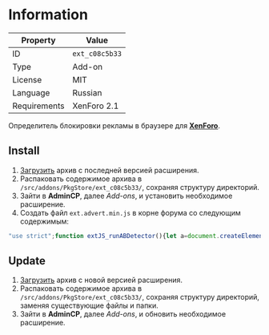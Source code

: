 # Information

| Property     | Value                                              |
| ------------ | -------------------------------------------------- |
| ID           | `ext_c08c5b33`                                     |
| Type         | Add-on                                             |
| License      | MIT                                                |
| Language     | Russian                                            |
| Requirements | XenForo 2.1                                        |

Определитель блокировки рекламы в браузере для [**XenForo**](https://xenforo.com).

## Install

1. [Загрузить](https://github.com/pkgstore/xenforo-ext-adblock-detector/tags) архив с последней версией расширения.
2. Распаковать содержимое архива в `/src/addons/PkgStore/ext_c08c5b33/`, сохраняя структуру директорий.
3. Зайти в **AdminCP**, далее *Add-ons*, и установить необходимое расширение.
3. Создать файл `ext.advert.min.js` в корне форума со следующим содержимым:

```js
"use strict";function extJS_runABDetector(){let a=document.createElement("div");a.id="runABDetector",a.style.display="none",document.body.appendChild(a)}extJS_runABDetector();
```

## Update

1. [Загрузить](https://github.com/pkgstore/xenforo-ext-adblock-detector/tags) архив с новой версией расширения.
2. Распаковать содержимое архива в `/src/addons/PkgStore/ext_c08c5b33/`, сохраняя структуру директорий, заменяя существующие файлы и папки.
3. Зайти в **AdminCP**, далее *Add-ons*, и обновить необходимое расширение.
